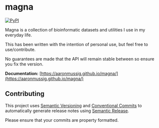 # magna

[![PyPI](https://img.shields.io/pypi/v/magna.svg)](https://pypi.python.org/pypi/magna)

Magna is a collection of bioinformatic datasets and utilities I use in my everyday life.

This has been written with the intention of personal use, but feel free to use/contribute. 

No guarantees are made that the API will remain stable between so ensure you fix the version.

**Documentation:** [https://aaronmussig.github.io/magna/](https://aaronmussig.github.io/magna/)


## Contributing

This project uses [Semantic Versioning](http://semver.org/) and [Conventional Commits](https://conventionalcommits.org/)
to automatically generate release notes using [Semantic Release](https://semantic-release.gitbook.io/semantic-release/).

Please ensure that your commits are property formatted.
